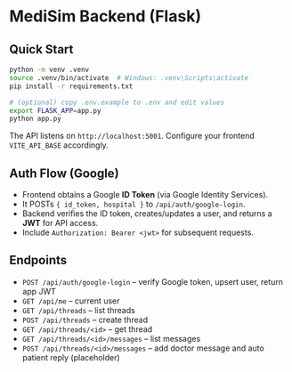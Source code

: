 # MediSim Backend (Flask)

## Quick Start
```bash
python -m venv .venv
source .venv/bin/activate  # Windows: .venv\Scripts\activate
pip install -r requirements.txt

# (optional) copy .env.example to .env and edit values
export FLASK_APP=app.py
python app.py
```

The API listens on `http://localhost:5001`. Configure your frontend `VITE_API_BASE` accordingly.

## Auth Flow (Google)
- Frontend obtains a Google **ID Token** (via Google Identity Services).
- It POSTs `{ id_token, hospital }` to `/api/auth/google-login`.
- Backend verifies the ID token, creates/updates a user, and returns a **JWT** for API access.
- Include `Authorization: Bearer <jwt>` for subsequent requests.

## Endpoints
- `POST /api/auth/google-login` – verify Google token, upsert user, return app JWT
- `GET /api/me` – current user
- `GET /api/threads` – list threads
- `POST /api/threads` – create thread
- `GET /api/threads/<id>` – get thread
- `GET /api/threads/<id>/messages` – list messages
- `POST /api/threads/<id>/messages` – add doctor message and auto patient reply (placeholder)